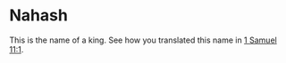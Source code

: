 # Nahash

This is the name of a king. See how you translated this name in [1 Samuel 11:1](../11/01.md).

